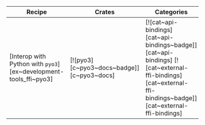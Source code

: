 | Recipe | Crates | Categories |
|--------|--------|------------|
| [Interop with Python with `pyo3`][ex~development-tools_ffi~pyo3] | [![pyo3][c~pyo3~docs~badge]][c~pyo3~docs] | [![cat~api-bindings][cat~api-bindings~badge]][cat~api-bindings] [![cat~external-ffi-bindings][cat~external-ffi-bindings~badge]][cat~external-ffi-bindings] |
